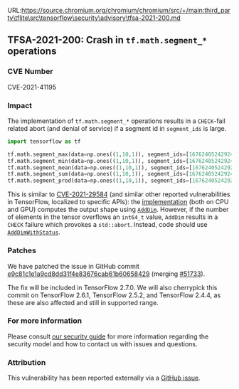 URL:https://source.chromium.org/chromium/chromium/src/+/main:third_party\tflite\src\tensorflow\security\advisory\tfsa-2021-200.md
## TFSA-2021-200: Crash in `tf.math.segment_*` operations

### CVE Number
CVE-2021-41195

### Impact
The implementation of `tf.math.segment_*` operations results in a `CHECK`-fail related abort (and denial of service) if a segment id in `segment_ids` is large.

```python
import tensorflow as tf

tf.math.segment_max(data=np.ones((1,10,1)), segment_ids=[1676240524292489355])
tf.math.segment_min(data=np.ones((1,10,1)), segment_ids=[1676240524292489355])
tf.math.segment_mean(data=np.ones((1,10,1)), segment_ids=[1676240524292489355])
tf.math.segment_sum(data=np.ones((1,10,1)), segment_ids=[1676240524292489355])
tf.math.segment_prod(data=np.ones((1,10,1)), segment_ids=[1676240524292489355])
```

This is similar to [CVE-2021-29584](https://github.com/tensorflow/tensorflow/blob/3a74f0307236fe206b046689c4d76f57c9b74eee/tensorflow/security/advisory/tfsa-2021-071.md) (and similar other reported vulnerabilities in TensorFlow, localized to specific APIs): the [implementation](https://github.com/tensorflow/tensorflow/blob/dae66e518c88de9c11718cd0f8f40a0b666a90a0/tensorflow/core/kernels/segment_reduction_ops_impl.h) (both on CPU and GPU) computes the output shape using [`AddDim`](https://github.com/tensorflow/tensorflow/blob/0b6b491d21d6a4eb5fbab1cca565bc1e94ca9543/tensorflow/core/framework/tensor_shape.cc#L395-L408). However, if the number of elements in the tensor overflows an `int64_t` value, `AddDim` results in a `CHECK` failure which provokes a `std::abort`. Instead, code should use [`AddDimWithStatus`](https://github.com/tensorflow/tensorflow/blob/0b6b491d21d6a4eb5fbab1cca565bc1e94ca9543/tensorflow/core/framework/tensor_shape.cc#L410-L440).


### Patches
We have patched the issue in GitHub commit [e9c81c1e1a9cd8dd31f4e83676cab61b60658429](https://github.com/tensorflow/tensorflow/commit/e9c81c1e1a9cd8dd31f4e83676cab61b60658429) (merging [#51733](https://github.com/tensorflow/tensorflow/pull/51733)).

The fix will be included in TensorFlow 2.7.0. We will also cherrypick this commit on TensorFlow 2.6.1, TensorFlow 2.5.2, and TensorFlow 2.4.4, as these are also affected and still in supported range.

### For more information
Please consult [our security guide](https://github.com/tensorflow/tensorflow/blob/master/SECURITY.md) for more information regarding the security model and how to contact us with issues and questions.

### Attribution
This vulnerability has been reported externally via a [GitHub issue](https://github.com/tensorflow/tensorflow/issues/46888).
